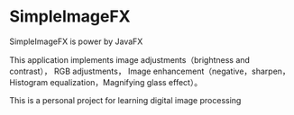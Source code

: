 # SimpleImageFX
SimpleImageFX is power by JavaFX

This application implements image adjustments（brightness and contrast），
RGB adjustments，
Image enhancement（negative，sharpen，Histogram equalization，Magnifying glass effect）。

This is a personal project for learning digital image processing
